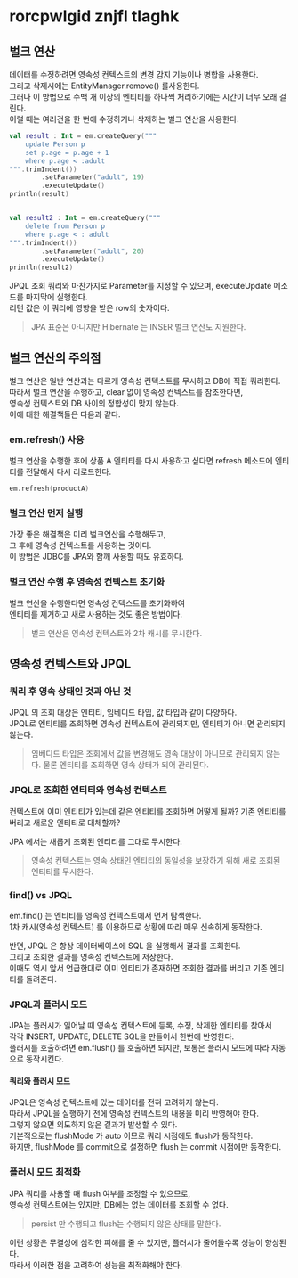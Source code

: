 # rorcpwlgid znjfl tlaghk
## 벌크 연산
데이터를 수정하려면 영속성 컨텍스트의 변경 감지 기능이나 병합을 사용한다.   
그리고 삭제시에는 EntityManager.remove() 를사용한다.   
그러나 이 방법으로 수백 개 이상의 엔티티를 하나씩 처리하기에는 시간이 너무 오래 걸린다.   
이럴 때는 여러건을 한 번에 수정하거나 삭제하는 벌크 연산을 사용한다.   

```kotlin
val result : Int = em.createQuery("""
    update Person p
    set p.age = p.age + 1
    where p.age < :adult
""".trimIndent())
        .setParameter("adult", 19)
        .executeUpdate()
println(result)


val result2 : Int = em.createQuery("""
    delete from Person p
    where p.age < : adult
""".trimIndent())
        .setParameter("adult", 20)
        .executeUpdate()
println(result2)
```

JPQL 조회 쿼리와 마찬가지로 Parameter를 지정할 수 있으며,
executeUpdate 메소드를 마지막에 실행한다.   
리턴 값은 이 쿼리에 영향을 받은 row의 숫자이다.   

> JPA 표준은 아니지만 Hibernate 는 INSER 벌크 연산도 지원한다.

## 벌크 연산의 주의점
벌크 연산은 일반 연산과는 다르게 영속성 컨텍스트를 무시하고 DB에 직접 쿼리한다.   
따라서 벌크 연산을 수행하고, clear 없이 영속성 컨텍스트를 참조한다면,    
영속성 컨텍스트와 DB 사이의 정합성이 맞지 않는다.   
이에 대한 해결책들은 다음과 같다.   

### em.refresh() 사용
벌크 연산을 수행한 후에 상품 A 엔티티를 다시 사용하고 싶다면 refresh 메소드에 엔티티를 전달해서 다시 리로드한다.   

```kotlin
em.refresh(productA)
```

### 벌크 연산 먼저 실행
가장 좋은 해결책은 미리 벌크연산을 수행해두고,    
그 후에 영속성 컨텍스트를 사용하는 것이다.   
이 방법은 JDBC를 JPA와 함깨 사용할 때도 유효하다.   

### 벌크 연산 수행 후 영속성 컨텍스트 초기화   
벌크 연산을 수행한다면 영속성 컨텍스트를 초기화하여    
엔티티를 제거하고 새로 사용하는 것도 좋은 방법이다.   

> 벌크 연산은 영속성 컨텍스트와 2차 캐시를 무시한다.   

## 영속성 컨텍스트와 JPQL
### 쿼리 후 영속 상태인 것과 아닌 것
JPQL 의 조회 대상은 엔티티, 임베디드 타입, 값 타입과 같이 다양하다.  
JPQL로 엔티티를 조회하면 영속성 컨텍스트에 관리되지만, 엔티티가 아니면 관리되지 않는다.   

> 임베디드 타입은 조회에서 값을 변경해도 영속 대상이 아니므로 관리되지 않는다.
> 물론 엔티티를 조회하면 영속 상태가 되어 관리된다.

### JPQL로 조회한 엔티티와 영속성 컨텍스트
컨텍스트에 이미 엔티티가 있는데 같은 엔티티를 조회하면 어떻게 될까?
기존 엔티티를 버리고 새로운 엔티티로 대체할까?   

JPA 에서는 새롭게 조회된 엔티티를 그대로 무시한다.   

> 영속성 컨텍스트는 영속 상태인 엔티티의 동일성을 보장하기 위해 새로 조회된 엔티티를 무시한다.

### find() vs JPQL
em.find() 는 엔티티를 영속성 컨텍스트에서 먼저 탐색한다.   
1차 캐시(영속성 컨텍스트) 를 이용하므로 상황에 따라 매우 신속하게 동작한다.   

반면, JPQL 은 항상 데이터베이스에 SQL 을 실행해서 결과를 조회한다.   
그리고 조회한 결과를 영속성 컨텍스트에 저장한다.   
이때도 역시 앞서 언급한대로 이미 엔티티가 존재하면 조회한 결과를 버리고 기존 엔티티를 돌려준다.   

### JPQL과 플러시 모드
JPA는 플러시가 일어날 때 영속성 컨텍스트에 등록, 수정, 삭제한 엔티티를 찾아서   
각각 INSERT, UPDATE, DELETE SQL을 만들어서 한번에 반영한다.   
플러시를 호출하려면 em.flush() 를 호출하면 되지만, 보통은 플러시 모드에 따라 자동으로 동작시킨다.   

#### 쿼리와 플러시 모드
JPQL은 영속성 컨텍스트에 있는 데이터를 전혀 고려하지 않는다.   
따라서 JPQL을 실행하기 전에 영속성 컨텍스트의 내용을 미리 반영해야 한다.  
그렇지 않으면 의도하지 않은 결과가 발생할 수 있다.   
기본적으로는 flushMode 가 auto 이므로 쿼리 시점에도 flush가 동작한다.   
하지만, flushMode 를 commit으로 설정하면 flush 는 commit 시점에만 동작한다.   

### 플러시 모드 최적화
JPA 쿼리를 사용할 때 flush 여부를 조정할 수 있으므로,    
영속성 컨텍스트에는 있지만, DB에는 없는 데이터를 조회할 수 없다.   
 
> persist 만 수행되고 flush는 수행되지 않은 상태를 말한다.   

이런 상황은 무결성에 심각한 피해를 줄 수 있지만, 플러시가 줄어들수록 성능이 향상된다.   
따라서 이러한 점을 고려하여 성능을 최적화해야 한다.   
